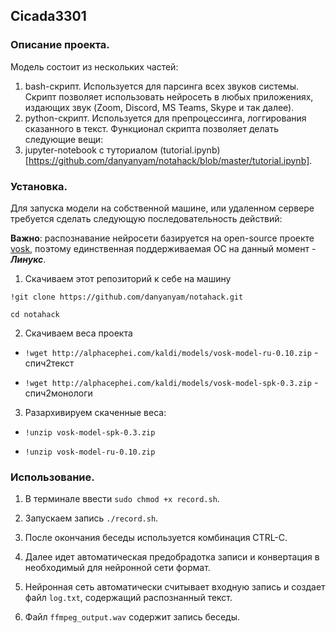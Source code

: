 ## Cicada3301

### Описание проекта.
Модель состоит из нескольких частей:
  1. bash-скрипт. Используется для парсинга всех звуков системы. Скрипт позволяет использовать нейросеть в любых приложениях, издающих звук (Zoom, Discord, MS Teams, Skype и так далее).
  2. python-скрипт. Используется для препроцессинга, логгирования сказанного в текст. Функционал скрипта позволяет делать следующие вещи:
  3. jupyter-notebook с туториалом (tutorial.ipynb)[https://github.com/danyanyam/notahack/blob/master/tutorial.ipynb].
  
### Установка.

Для запуска модели на собственной машине, или удаленном сервере требуется сделать следующую последовательность действий:

**Важно**: распознавание нейросети базируется на open-source проекте [vosk](https://github.com/alphacep/vosk-api), поэтому единственная поддерживаемая ОС на данный момент - ***Линукс***.

1. Скачиваем этот репозиторий к себе на  машину

`!git clone https://github.com/danyanyam/notahack.git`

`cd notahack`

2. Скачиваем веса проекта

  - `!wget http://alphacephei.com/kaldi/models/vosk-model-ru-0.10.zip` - спич2текст

  - `!wget http://alphacephei.com/kaldi/models/vosk-model-spk-0.3.zip` - спич2монологи

3. Разархивируем скаченные веса:

  - `!unzip vosk-model-spk-0.3.zip`

  - `!unzip vosk-model-ru-0.10.zip`

### Использование.

1. В терминале ввести `sudo chmod +x record.sh`.

2. Запускаем запись `./record.sh`.

3. После окончания беседы используется комбинация CTRL-C.

4. Далее идет автоматическая предобрадотка записи и конвертация в необходимый для нейронной сети формат.

5. Нейронная сеть автоматически считывает входную запись и создает файл `log.txt`, содержащий распознанный текст.

6. Файл `ffmpeg_output.wav` содержит запись беседы.

